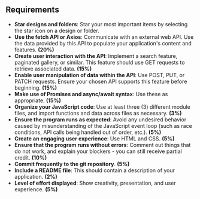 ## Requirements



- **Star designs and folders**: Star your most important items by selecting the star icon on a design or folder.
- **Use the fetch API or Axios**: Communicate with an external web API. Use the data provided by this API to populate your application's content and features. **(20%)**
- **Create user interaction with the API**: Implement a search feature, paginated gallery, or similar. This feature should use GET requests to retrieve associated data. **(15%)**
- **Enable user manipulation of data within the API**: Use POST, PUT, or PATCH requests. Ensure your chosen API supports this feature before beginning. **(15%)**
- **Make use of Promises and async/await syntax**: Use these as appropriate. **(15%)**
- **Organize your JavaScript code**: Use at least three (3) different module files, and import functions and data across files as necessary. **(3%)**
- **Ensure the program runs as expected**: Avoid any undesired behavior caused by misunderstanding of the JavaScript event loop (such as race conditions, API calls being handled out of order, etc.). **(5%)**
- **Create an engaging user experience**: Use HTML and CSS. **(5%)**
- **Ensure that the program runs without errors**: Comment out things that do not work, and explain your blockers - you can still receive partial credit. **(10%)**
- **Commit frequently to the git repository**. **(5%)**
- **Include a README file**: This should contain a description of your application. **(2%)**
- **Level of effort displayed**: Show creativity, presentation, and user experience. **(5%)**

